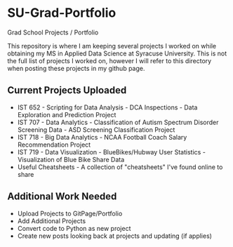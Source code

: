 # SU-Grad-Portfolio
Grad School Projects / Portfolio

This repository is where I am keeping several projects I worked on while obtaining my MS in Applied Data Science at Syracuse University. This is not the full list of projects I worked on, however I will refer to this directory when posting these projects in my github page.
<br>

## Current Projects Uploaded
- IST 652 - Scripting for Data Analysis - DCA Inspections - Data Exploration and Prediction Project
- IST 707 - Data Analytics - Classification of Autism Spectrum Disorder Screening Data - ASD Screening Classification Project
- IST 718 - Big Data Analytics - NCAA Football Coach Salary Recommendation Project
- IST 719 - Data Visualization - BlueBikes/Hubway User Statistics - Visualization of Blue Bike Share Data
- Useful Cheatsheets - A collection of "cheatsheets" I've found online to share

## Additional Work Needed
- Upload Projects to GitPage/Portfolio
- Add Additional Projects
- Convert code to Python as new project
- Create new posts looking back at projects and updating (if applies)
